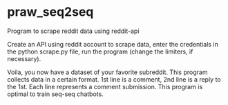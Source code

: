 # praw_seq2seq
Program to scrape reddit data using reddit-api

Create an API using reddit account to scrape data,
enter the credentials in the python scrape.py file,
run the program (change the limiters, if necessary).

Voila, you now have a dataset of your favorite subreddit. This program collects data in a certain format.
1st line is a comment,
2nd line is a reply to the 1st.
Each line represents a comment submission.
This program is optimal to train seq-seq chatbots.
